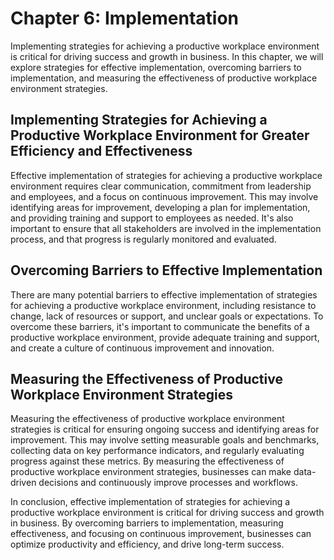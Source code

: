 Chapter 6: Implementation
=========================

Implementing strategies for achieving a productive workplace environment is critical for driving success and growth in business. In this chapter, we will explore strategies for effective implementation, overcoming barriers to implementation, and measuring the effectiveness of productive workplace environment strategies.

Implementing Strategies for Achieving a Productive Workplace Environment for Greater Efficiency and Effectiveness
-----------------------------------------------------------------------------------------------------------------

Effective implementation of strategies for achieving a productive workplace environment requires clear communication, commitment from leadership and employees, and a focus on continuous improvement. This may involve identifying areas for improvement, developing a plan for implementation, and providing training and support to employees as needed. It's also important to ensure that all stakeholders are involved in the implementation process, and that progress is regularly monitored and evaluated.

Overcoming Barriers to Effective Implementation
-----------------------------------------------

There are many potential barriers to effective implementation of strategies for achieving a productive workplace environment, including resistance to change, lack of resources or support, and unclear goals or expectations. To overcome these barriers, it's important to communicate the benefits of a productive workplace environment, provide adequate training and support, and create a culture of continuous improvement and innovation.

Measuring the Effectiveness of Productive Workplace Environment Strategies
--------------------------------------------------------------------------

Measuring the effectiveness of productive workplace environment strategies is critical for ensuring ongoing success and identifying areas for improvement. This may involve setting measurable goals and benchmarks, collecting data on key performance indicators, and regularly evaluating progress against these metrics. By measuring the effectiveness of productive workplace environment strategies, businesses can make data-driven decisions and continuously improve processes and workflows.

In conclusion, effective implementation of strategies for achieving a productive workplace environment is critical for driving success and growth in business. By overcoming barriers to implementation, measuring effectiveness, and focusing on continuous improvement, businesses can optimize productivity and efficiency, and drive long-term success.

